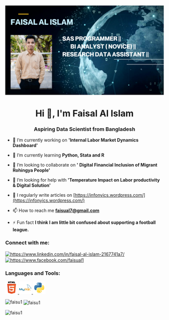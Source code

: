 ![logo](https://github.com/faisu1/faisu1/blob/main/FAISAL%20.png)
<h1 align="center">Hi 👋, I'm Faisal Al Islam</h1>
<h3 align="center"> Aspiring Data Scientist from Bangladesh</h3>



- 🔭 I’m currently working on **'Internal Labor Market Dynamics Dashboard'**

- 🌱 I’m currently learning **Python, Stata and R**

- 👯 I’m looking to collaborate on **' Digital Financial Inclusion of Migrant Rohingya People'**

- 🤝 I’m looking for help with **'Temperature Impact on Labor productivity & Digital Solution'**

- 📝 I regularly write articles on [https://infonyics.wordpress.com/](https://infonyics.wordpress.com/)

- 📫 How to reach me **faisual7@gmail.com**

- ⚡ Fun fact **I think I am little bit confused about supporting a football league.**

<h3 align="left">Connect with me:</h3>
<p align="left">
<a href="https://linkedin.com/in/https://www.linkedin.com/in/faisal-al-islam-2167741a7/" target="blank"><img align="center" src="https://raw.githubusercontent.com/rahuldkjain/github-profile-readme-generator/master/src/images/icons/Social/linked-in-alt.svg" alt="https://www.linkedin.com/in/faisal-al-islam-2167741a7/" height="30" width="40" /></a>
<a href="https://fb.com/https://www.facebook.com/faisual1" target="blank"><img align="center" src="https://raw.githubusercontent.com/rahuldkjain/github-profile-readme-generator/master/src/images/icons/Social/facebook.svg" alt="https://www.facebook.com/faisual1" height="30" width="40" /></a>
</p>

<h3 align="left">Languages and Tools:</h3>
<p align="left"> <a href="https://www.w3.org/html/" target="_blank" rel="noreferrer"> <img src="https://raw.githubusercontent.com/devicons/devicon/master/icons/html5/html5-original-wordmark.svg" alt="html5" width="40" height="40"/> </a> <a href="https://www.mysql.com/" target="_blank" rel="noreferrer"> <img src="https://raw.githubusercontent.com/devicons/devicon/master/icons/mysql/mysql-original-wordmark.svg" alt="mysql" width="40" height="40"/> </a> <a href="https://www.python.org" target="_blank" rel="noreferrer"> <img src="https://raw.githubusercontent.com/devicons/devicon/master/icons/python/python-original.svg" alt="python" width="40" height="40"/> </a> </p>

<p><img align="left" src="https://github-readme-stats.vercel.app/api/top-langs?username=faisu1&show_icons=true&locale=en&layout=compact" alt="faisu1" /></p>

<p>&nbsp;<img align="center" src="https://github-readme-stats.vercel.app/api?username=faisu1&show_icons=true&locale=en" alt="faisu1" /></p>

<p><img align="center" src="https://github-readme-streak-stats.herokuapp.com/?user=faisu1&" alt="faisu1" /></p>

